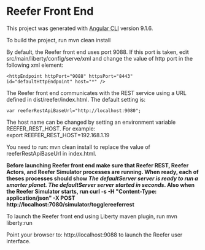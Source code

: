 <!--
# Copyright IBM Corporation 2020,2021
#
# Licensed under the Apache License, Version 2.0 (the "License");
# you may not use this file except in compliance with the License.
# You may obtain a copy of the License at
#
#     http://www.apache.org/licenses/LICENSE-2.0
#
# Unless required by applicable law or agreed to in writing, software
# distributed under the License is distributed on an "AS IS" BASIS,
# WITHOUT WARRANTIES OR CONDITIONS OF ANY KIND, either express or implied.
# See the License for the specific language governing permissions and
# limitations under the License.
-->

# Reefer Front End

This project was generated with [Angular CLI](https://github.com/angular/angular-cli) version 9.1.6.

To build the project, run mvn clean install

By default, the Reefer front end uses port 9088. If this port is taken, edit src/main/liberty/config/serve/xml
and change the value of http port in the following xml element:

`<httpEndpoint httpPort="9088" httpsPort="8443" id="defaultHttpEndpoint" host="*" />`

The Reefer front end communicates with the REST service using a URL defined in dist/reefer/index.html.
The default setting is:  

 `var reeferRestApiBaseUrl="http://localhost:9080";`  

The host name can be changed by setting an environment variable REEFER_REST_HOST. For example:  
export REEFER_REST_HOST=192.168.1.19  

You need to run: mvn clean install to replace the value of reeferRestApiBaseUrl in index.html. 

__Before launching Reefer front end make sure that Reefer REST, Reefer Actors, and Reefer Simulator processes are running. When ready, each of theses processes should show _The defaultServer server is ready to run a smarter planet. The defaultServer server started in <N> seconds_. Also when the Reefer Simulator starts, run curl -s -H "Content-Type: application/json" -X POST http://localhost:7080/simulator/togglereeferrest__

To launch the Reefer front end using Liberty maven plugin, run
  mvn liberty:run

Point your browser to: http://localhost:9088 to launch the Reefer user interface.

